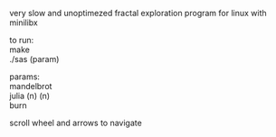 very slow and unoptimezed fractal exploration program for linux with minilibx


to run:</br>
make</br>
./sas (param)</br>


params:</br>
mandelbrot</br>
julia (n) (n)</br>
burn</br>


scroll wheel and arrows to navigate
